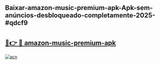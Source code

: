 ## Baixar-amazon-music-premium-apk-Apk-sem-anúncios-desbloqueado-completamente-2025-#qdcf9

# <h2><a href="https://ainizakaria.my?title=amazon-music-premium-apk&ref=22M">🔗👉 🔴 amazon-music-premium-apk</a></h2>

[![acn](https://github.com/user-attachments/assets/0f9c940e-d8b0-45ae-aac7-cd30a18b3e1c)](https://ainizakaria.my?title=amazon-music-premium-apk&ref=22M)

